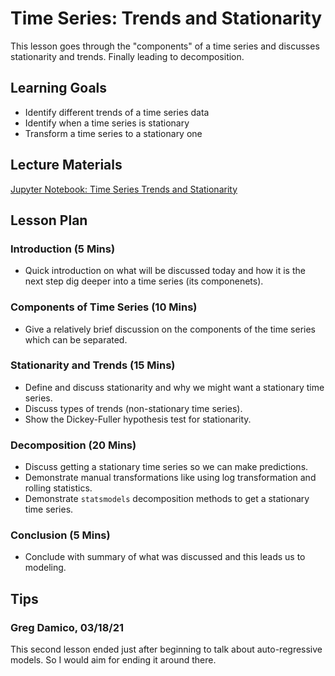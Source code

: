 # Time Series: Trends and Stationarity

This lesson goes through the "components" of a time series and discusses stationarity and trends. Finally leading to decomposition.

## Learning Goals

- Identify different trends of a time series data
- Identify when a time series is stationary
- Transform a time series to a stationary one

## Lecture Materials

[Jupyter Notebook: Time Series Trends and Stationarity](time_series_trends_and_stationarity.ipynb)

## Lesson Plan

### Introduction (5 Mins)

- Quick introduction on what will be discussed today and how it is the next step dig deeper into a time series (its componenets).

### Components of Time Series (10 Mins)

- Give a relatively brief discussion on the components of the time series which can be separated.

### Stationarity and Trends (15 Mins)

- Define and discuss stationarity and why we might want a stationary time series.
- Discuss types of trends (non-stationary time series).
- Show the Dickey-Fuller hypothesis test for stationarity.

### Decomposition (20 Mins)

- Discuss getting a stationary time series so we can make predictions.
- Demonstrate manual transformations like using log transformation and rolling statistics.
- Demonstrate `statsmodels` decomposition methods to get a stationary time series.

### Conclusion (5 Mins)

- Conclude with summary of what was discussed and this leads us to modeling.

## Tips

### Greg Damico, 03/18/21

This second lesson ended just after beginning to talk about auto-regressive models. So I would aim for ending it around there.
